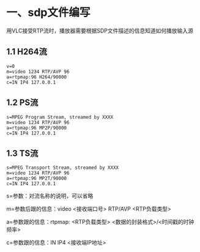 # 一、sdp文件编写

用VLC接受RTP流时，播放器需要根据SDP文件描述的信息知道如何播放输入源



## 1.1 H264流

```shell
v=0
m=video 1234 RTP/AVP 96
a=rtpmap:96 H264/90000
c=IN IP4 127.0.0.1
```



## 1.2 PS流

```SHELL
s=MPEG Program Stream, streamed by XXXX  
m=video 1234 RTP/AVP 96  
a=rtpmap:96 MP2P/90000
c=IN IP4 127.0.0.1
```



## 1.3 TS流

```SHELL
s=MPEG Transport Stream, streamed by XXXX  
m=video 1234 RTP/AVP 96  
a=rtpmap:96 MP2T/90000
c=IN IP4 127.0.0.1
```





s=参数：对流名称的说明，可以省略

m=参数后跟的信息：video <接收端口号>  RTP/AVP  <RTP负载类型>

a=参数跟的信息：rtpmap: <RTP负载类型> <数据的封装格式>/<时间戳的时钟频率>

c=参数跟的信息：IN  IP4 <接收端IP地址>

